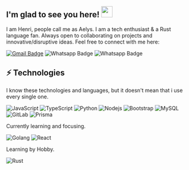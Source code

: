 ## I'm glad to see you here! <img src="https://raw.githubusercontent.com/aemmadi/aemmadi/master/wave.gif" width="30">

I am Henri, people call me as Aelys. I am a tech enthusiast & a Rust language fan. Always open to collaborating on projects and innovative/disruptive ideas. Feel free to connect with me here:


[![Gmail Badge](https://img.shields.io/badge/-aelysch@proton.me-c14438?style=flat-square&logo=Gmail&logoColor=white&link=mailto:aelysch@proton.me)](mailto:aelysch@proton.me)
![Whatsapp Badge](https://img.shields.io/badge/-+5519989770025-c14438?style=flat-square&logo=whatsapp&color=black&logoColor=green)
![Whatsapp Badge](https://img.shields.io/badge/-a3lys-c14438?style=flat-square&logo=discord&color=purple&logoColor=blue)

## ⚡ Technologies
I know these technologies and languages, but it doesn't mean that i use every single one.

![JavaScript](https://img.shields.io/badge/-JavaScript-black?style=flat-square&logo=javascript)
![TypeScript](https://img.shields.io/badge/-TypeScript-white?style=flat-square&logo=typescript)
![Python](https://img.shields.io/badge/-Python-black?style=flat-square&logo=Python)
![Nodejs](https://img.shields.io/badge/-Nodejs-green?style=flat-square&logo=Node.js)
![Bootstrap](https://img.shields.io/badge/-Tailwind-563D7C?style=flat-square&logo=tailwindcss)
![MySQL](https://img.shields.io/badge/-SQL-black?style=flat-square&logo=mongodb)
![GitLab](https://img.shields.io/badge/-Express-FCA121?style=flat-square&logo=express)
![Prisma](https://img.shields.io/badge/-Prisma-darkblue?style=flat-square&logo=prisma)

Currently learning and focusing. 

![Golang](https://img.shields.io/badge/-Golang-blue?style=flat-square&logo=go)
![React](https://img.shields.io/badge/-React-black?style=flat-square&logo=react)

Learning by Hobby.

![Rust](https://img.shields.io/badge/-Rust-yellow?style=flat-square&logo=rust)





